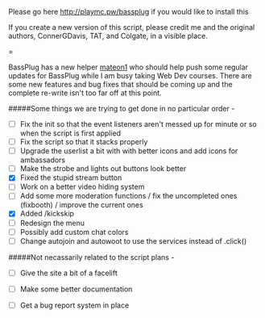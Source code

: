 Please go here http://playmc.pw/bassplug if you would like to install this

If you create a new version of this script, please credit me and the original authors, ConnerGDavis, TAT, and Colgate, in a visible place.

=

BassPlug has a new helper [mateon1](http://github.com/mateon1) who should help push some regular updates for BassPlug while I am busy taking Web Dev courses. There are some new features and bug fixes that should be coming up and the complete re-write isn't too far off at this point.

#####Some things we are trying to get done in no particular order -

- [ ] Fix the init so that the event listeners aren't messed up for minute or so when the script is first applied
- [ ] Fix the script so that it stacks properly
- [ ] Upgrade the userlist a bit with with better icons and add icons for ambassadors 
- [ ] Make the strobe and lights out buttons look better
- [x]  Fixed the stupid stream button
- [ ] Work on a better video hiding system
- [ ] Add some more moderation functions / fix the uncompleted ones (fixbooth) / improve the current ones
- [x]  Added /kickskip    
- [ ] Redesign the menu
- [ ] Possibly add custom chat colors
- [ ] Change autojoin and autowoot to use the services instead of .click()

#####Not necassarily related to the script plans -

- [ ] Give the site a bit of a facelift
- [ ] Make some better documentation 
- [ ] Get a bug report system in place


